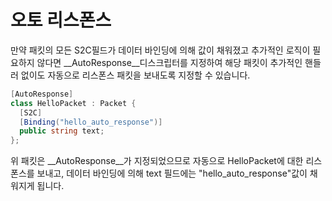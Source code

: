 오토 리스폰스
====
만약 패킷의 모든 S2C필드가 데이터 바인딩에 의해 값이 채워졌고 추가적인 로직이 필요하지 않다면 __AutoResponse__디스크립터를 지정하여 해당 패킷이 추가적인 핸들러 없이도 자동으로 리스폰스 패킷을 보내도록 지정할 수 있습니다.

```c#
[AutoResponse]
class HelloPacket : Packet {
  [S2C]
  [Binding("hello_auto_response")]
  public string text;
};
```
위 패킷은 __AutoResponse__가 지정되었으므로 자동으로 HelloPacket에 대한 리스폰스를 보내고, 데이터 바인딩에 의해 text 필드에는 "hello_auto_response"값이 채워지게 됩니다.
